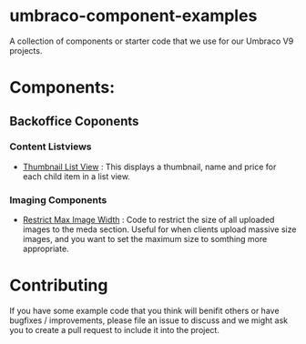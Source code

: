 # umbraco-component-examples
A collection of components or starter code that we use for our Umbraco V9 projects.


# Components:

## Backoffice Coponents

### Content Listviews
- [Thumbnail List View](ContentListViews/ThumbnailListView) : This displays a thumbnail, name and price for each child item in a list view.


### Imaging Components
 - [Restrict Max Image Width](Imaging/RestrictMaxImageWidth) : Code to restrict the size of all uploaded images to the meda section. Useful for when clients upload massive size images, and you want to set the maximum size to somthing more appropriate.


# Contributing
If you have some example code that you think will benifit others or have bugfixes / improvements, please file an issue to discuss and we might ask you to create a pull request to include it into the project.
